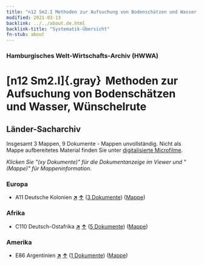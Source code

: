 ```yaml
---
title: "n12 Sm2.I Methoden zur Aufsuchung von Bodenschätzen und Wasser, Wünschelrute"
modified: 2021-03-13
backlink: ../../about.de.html
backlink-title: "Systematik-Übersicht"
fn-stub: about
---
```


### Hamburgisches Welt-Wirtschafts-Archiv (HWWA)

# [n12 Sm2.I]{.gray}&#8201; Methoden zur Aufsuchung von Bodenschätzen und Wasser, Wünschelrute&#160; 







## Länder-Sacharchiv




Insgesamt 3 Mappen, 9 Dokumente - Mappen unvollständig.
Nicht als Mappe aufbereitetes Material finden Sie unter [digitalisierte Microfilme](/film/h1_sh.de.html).

_Klicken Sie "(xy Dokumente)" für die Dokumentanzeige im Viewer und "(Mappe)" für Mappeninformation._




### Europa

- A11 Deutsche Kolonien [**&nearr;**](../../../geo/i/140960/about.de.html "Deutsche Kolonien (alle Mappen)") [**&uarr;**](../../../geo/about.de.html#A11 "Ländersystematik") (<a href="https://pm20.zbw.eu/iiifview/folder/sh/140960,145085" title="über: Deutsche Kolonien : Methoden zur Aufsuchung von Bodenschätzen und Wasser, Wünschelrute" target="_blank">3 Dokumente</a>) ([Mappe](../../../../folder/sh/1409xx/140960/1450xx/145085/about.de.html))

### Afrika

- C110 Deutsch-Ostafrika [**&nearr;**](../../../geo/i/141471/about.de.html "Deutsch-Ostafrika (alle Mappen)") [**&uarr;**](../../../geo/about.de.html#C110 "Ländersystematik") (<a href="https://pm20.zbw.eu/iiifview/folder/sh/141471,145085" title="über: Deutsch-Ostafrika : Methoden zur Aufsuchung von Bodenschätzen und Wasser, Wünschelrute" target="_blank">5 Dokumente</a>) ([Mappe](../../../../folder/sh/1414xx/141471/1450xx/145085/about.de.html))

### Amerika

- E86 Argentinien [**&nearr;**](../../../geo/i/141692/about.de.html "Argentinien (alle Mappen)") [**&uarr;**](../../../geo/about.de.html#E86 "Ländersystematik") (<a href="https://pm20.zbw.eu/iiifview/folder/sh/141692,145085" title="über: Argentinien : Methoden zur Aufsuchung von Bodenschätzen und Wasser, Wünschelrute" target="_blank">1 Dokumente</a>) ([Mappe](../../../../folder/sh/1416xx/141692/1450xx/145085/about.de.html))








